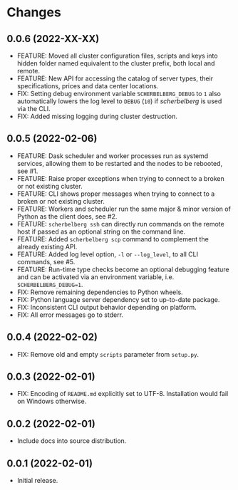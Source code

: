 # Changes

## 0.0.6 (2022-XX-XX)

- FEATURE: Moved all cluster configuration files, scripts and keys into hidden folder named equivalent to the cluster prefix, both local and remote.
- FEATURE: New API for accessing the catalog of server types, their specifications, prices and data center locations.
- FIX: Setting debug environment variable `SCHERBELBERG_DEBUG` to `1` also automatically lowers the log level to `DEBUG` (`10`) if *scherbelberg* is used via the CLI.
- FIX: Added missing logging during cluster destruction.

## 0.0.5 (2022-02-06)

- FEATURE: Dask scheduler and worker processes run as systemd services, allowing them to be restarted and the nodes to be rebooted, see #1.
- FEATURE: Raise proper exceptions when trying to connect to a broken or not existing cluster.
- FEATURE: CLI shows proper messages when trying to connect to a broken or not existing cluster.
- FEATURE: Workers and scheduler run the same major & minor version of Python as the client does, see #2.
- FEATURE: `scherbelberg ssh` can directly run commands on the remote host if passed as an optional string on the command line.
- FEATURE: Added `scherbelberg scp` command to complement the already existing API.
- FEATURE: Added log level option, `-l` or `--log_level`, to all CLI commands, see #5.
- FEATURE: Run-time type checks become an optional debugging feature and can be activated via an environment variable, i.e. `SCHERBELBERG_DEBUG=1`.
- FIX: Remove remaining dependencies to Python wheels.
- FIX: Python language server dependency set to up-to-date package.
- FIX: Inconsistent CLI output behavior depending on platform.
- FIX: All error messages go to stderr.

## 0.0.4 (2022-02-02)

- FIX: Remove old and empty `scripts` parameter from `setup.py`.

## 0.0.3 (2022-02-01)

- FIX: Encoding of `README.md` explicitly set to UTF-8. Installation would fail on Windows otherwise.

## 0.0.2 (2022-02-01)

- Include docs into source distribution.

## 0.0.1 (2022-02-01)

- Initial release.
